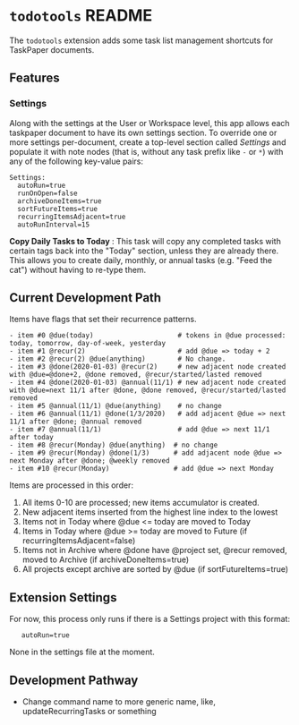 # `todotools` README

The `todotools` extension adds some task list management shortcuts for TaskPaper documents.

## Features

### Settings

Along with the settings at the User or Workspace level, this app allows each taskpaper document to have its own settings section. To override one or more settings per-document, create a top-level section called _Settings_ and populate it with note nodes (that is, without any task prefix like `-` or `*`) with any of the following key-value pairs:

```
Settings:
  autoRun=true
  runOnOpen=false
  archiveDoneItems=true
  sortFutureItems=true
  recurringItemsAdjacent=true
  autoRunInterval=15
```

**Copy Daily Tasks to Today**
: This task will copy any completed tasks with certain tags back into the "Today" section, unless they are already there. This allows you to create daily, monthly, or annual tasks (e.g. "Feed the cat") without having to re-type them.

## Current Development Path

Items have flags that set their recurrence patterns.

```
- item #0 @due(today)                     # tokens in @due processed: today, tomorrow, day-of-week, yesterday
- item #1 @recur(2)                       # add @due => today + 2
- item #2 @recur(2) @due(anything)        # No change.
- item #3 @done(2020-01-03) @recur(2)     # new adjacent node created with @due=@done+2, @done removed, @recur/started/lasted removed
- item #4 @done(2020-01-03) @annual(11/1) # new adjacent node created with @due=next 11/1 after @done, @done removed, @recur/started/lasted removed
- item #5 @annual(11/1) @due(anything)    # no change
- item #6 @annual(11/1) @done(1/3/2020)   # add adjacent @due => next 11/1 after @done; @annual removed
- item #7 @annual(11/1)                   # add @due => next 11/1 after today
- item #8 @recur(Monday) @due(anything)  # no change
- item #9 @recur(Monday) @done(1/3)      # add adjacent node @due => next Monday after @done; @weekly removed
- item #10 @recur(Monday)                # add @due => next Monday 

```

Items are processed in this order:

1. All items 0-10 are processed; new items accumulator is created.
2. New adjacent items inserted from the highest line index to the lowest
3. Items not in Today where @due <= today are moved to Today
4. Items in Today where @due >= today are moved to Future  (if recurringItemsAdjacent=false)
5. Items not in Archive where @done have @project set, @recur removed, moved to Archive (if archiveDoneItems=true)
6. All projects except archive are sorted by @due (if sortFutureItems=true)

## Extension Settings

For now, this process only runs if there is a Settings project with this format:

```Settings:
   autoRun=true
```

None in the settings file at the moment.

## Development Pathway

-   Change command name to more generic name, like, updateRecurringTasks or something
